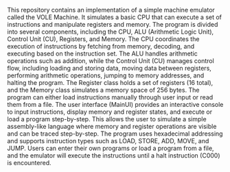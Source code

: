 This repository contains an implementation of a simple machine emulator called the VOLE Machine. It simulates a basic CPU that can execute a set of instructions and manipulate registers and memory. The program is divided into several components, including the CPU, ALU (Arithmetic Logic Unit), Control Unit (CU), Registers, and Memory. The CPU coordinates the execution of instructions by fetching from memory, decoding, and executing based on the instruction set. The ALU handles arithmetic operations such as addition, while the Control Unit (CU) manages control flow, including loading and storing data, moving data between registers, performing arithmetic operations, jumping to memory addresses, and halting the program. The Register class holds a set of registers (16 total), and the Memory class simulates a memory space of 256 bytes. The program can either load instructions manually through user input or read them from a file. The user interface (MainUI) provides an interactive console to input instructions, display memory and register states, and execute or load a program step-by-step. This allows the user to simulate a simple assembly-like language where memory and register operations are visible and can be traced step-by-step. The program uses hexadecimal addressing and supports instruction types such as LOAD, STORE, ADD, MOVE, and JUMP. Users can enter their own programs or load a program from a file, and the emulator will execute the instructions until a halt instruction (C000) is encountered.
